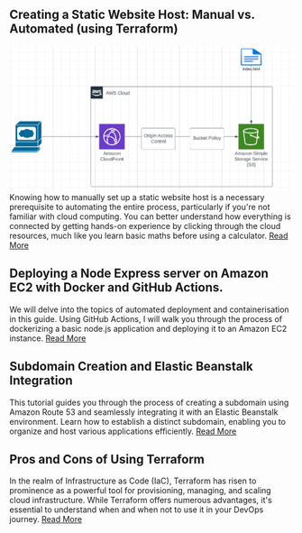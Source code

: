 ## Creating a Static Website Host: Manual vs. Automated (using Terraform)
![Architecture](./assets/architecture-manual.png)
Knowing how to manually set up a static website host is a necessary prerequisite to automating the entire process, particularly if you're not familiar with cloud computing. You can better understand how everything is connected by getting hands-on experience by clicking through the cloud resources, much like you learn basic maths before using a calculator.
[Read More](./static-website-s3-cloudfront/static-site.md)

## Deploying a Node Express server on Amazon EC2 with Docker and GitHub Actions.

We will delve into the topics of automated deployment and containerisation in this guide. Using GitHub Actions, I will walk you through the process of dockerizing a basic node.js application and deploying it to an Amazon EC2 instance.
[Read More](./ec2-docker-git-actions/ectwo-docker-actions.md)


## Subdomain Creation and Elastic Beanstalk Integration
This tutorial guides you through the process of creating a subdomain using Amazon Route 53 and seamlessly integrating it with an Elastic Beanstalk environment. Learn how to establish a distinct subdomain, enabling you to organize and host various applications efficiently. 
[Read More](./subdomain-ssl-doc/subdomain.md)

## Pros and Cons of Using Terraform
In the realm of Infrastructure as Code (IaC), Terraform has risen to prominence as a powerful tool for provisioning, managing, and scaling cloud infrastructure. While Terraform offers numerous advantages, it's essential to understand when and when not to use it in your DevOps journey.
[Read More](reasons-to-use-terraform.md)

